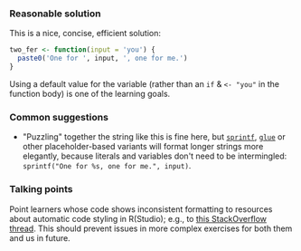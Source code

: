 ### Reasonable solution

This is a nice, concise, efficient solution:

```r
two_fer <- function(input = 'you') {
  paste0('One for ', input, ', one for me.')
}
```

Using a default value for the variable (rather than an `if` & `<- "you"` in the function body) is one of the learning goals.


### Common suggestions

- "Puzzling" together the string like this is fine here, but [`sprintf`](https://trinkerrstuff.wordpress.com/2013/09/15/paste-paste0-and-sprintf-2/), [`glue`](https://glue.tidyverse.org/) or other placeholder-based variants will format longer strings more elegantly, because literals and variables don't need to be intermingled: `sprintf("One for %s, one for me.", input)`.


### Talking points

Point learners whose code shows inconsistent formatting to resources about automatic code styling in R(Studio); e.g., to [this StackOverflow thread](https://stackoverflow.com/a/46012908/4341322). This should prevent issues in more complex exercises for both them and us in future.
